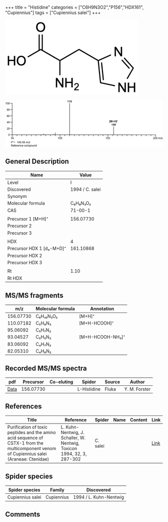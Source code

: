 +++
title = "Histidine"
categories = ["C6H9N3O2","P156","HDX161",
"Cupiennius"]
tags = ["Cupiennius salei"]
+++

![](/img/Histidine.png)

![](/img_MSMS/156_Histidine.png)

## General Description

| Name                      | Value           |
|---------------------------|-----------------|
| Level                     | I               |
| Discovered                | 1994 / C. salei |
| Synonym                   |                 |
| Molecular formula         | C₆H₉N₃O₂        |
| CAS                       | 71-00-1         |
|                           |                 |
| Precursor 1 [M+H]⁺        | 156.07730       |
| Precursor 2               |                 |
| Precursor 3               |                 |
|                           |                 |
| HDX                       | 4               |
| Precursor HDX 1 [d₄-M+D]⁺ | 161.10868       |
| Precursor HDX 2           |                 |
| Precursor HDX 3           |                 |
|                           |                 |
| Rt                        | 1.10            |
| Rt HDX                    |                 |

## MS/MS fragments

| m/z       | Molecular formula | Annotation       |
|-----------|-------------------|------------------|
| 156.07730 | C₆H₁₀N₃O₂         | [M+H]⁺           |
| 110.07182 | C₅H₈N₃            | [M+H-HCOOH]⁺     |
| 95.06092  | C₅H₇N₂            |                  |
| 93.04527  | C₅H₅N₂            | [M+H-HCOOH-NH₃]⁺ |
| 83.06092  | C₄H₇N₂            |                  |
| 82.05310  | C₄H₆N₂            |                  |

## Recorded MS/MS spectra

| pdf                                 | Precursor | Co-eluting | Spider      | Source | Author        |
|-------------------------------------|-----------|------------|-------------|--------|---------------|
| [Data](/pdf/156_Histidine_1-10.pdf) | 156.07730 |            | L-Histidine | Fluka  | Y. M. Forster |

## References

| Title                                                                                                                                      | Reference                                                              | Spider   | Name | Content | Link                                                 |
|--------------------------------------------------------------------------------------------------------------------------------------------|------------------------------------------------------------------------|----------|------|---------|------------------------------------------------------|
| Purification of toxic peptides and the amino acid sequence of CSTX-1 from the multicomponent venom of Cupiennius salei (Araneae: Ctenidae) | L. Kuhn-Nentwig, J. Schaller, W. Nentwig, Toxicon 1994, 32, 3, 287-302 | C. salei |      |         | [Link](https://doi.org/10.1016/0041-0101(94)90082-5) |

## Spider species

| Spider species   | Family     | Discovered             |
|------------------|------------|------------------------|
| Cupiennius salei | Cupiennius | 1994 / L. Kuhn-Nentwig |

## Comments